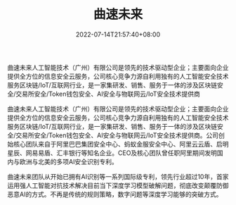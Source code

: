 ﻿---
weight: 
title: "曲速未来"
description: "曲速未来人工智能技术（广州）有限公司是领先的技术驱动型企业；主要面向企业提供全方位的信息安全云服务，公司核心竞争力源自利用独有的人工智能安全技术服务区块链/IoT/互联网行..."
date: 2022-07-14T21:57:40+08:00
lastmod: 2022-07-14T16:45:40+08:00
draft: false
authors: ["seven"]
featuredImage: "qusuweilai.jpg"
link: "http://www.warpfuture.com/"
tags: ["安全机构","曲速未来"]
categories: ["navigation"]
navigation: ["安全机构"]
lightgallery: true
toc: true
pinned: false
recommend: false
recommend1: false
---
曲速未来人工智能技术（广州）有限公司是领先的技术驱动型企业；主要面向企业提供全方位的信息安全云服务，公司核心竞争力源自利用独有的人工智能安全技术服务区块链/IoT/互联网行业，是一家集研发、销售、服务于一体的涉及区块链安全/交易所安全/Token钱包安全、AI安全与物联网云/IoT安全技术提供商

曲速未来人工智能技术（广州）有限公司是领先的技术驱动型企业；主要面向企业提供全方位的信息安全云服务，公司核心竞争力源自利用独有的人工智能安全技术服务区块链/IoT/互联网行业，是一家集研发、销售、服务于一体的涉及区块链安全/交易所安全/Token钱包安全、AI安全与物联网云/IoT安全技术提供商。公司创始核心团队来自于阿里巴巴集团安全中心、蚂蚁金服安全中心、阿里云云盾、启明星辰、网易易盾、汇丰银行等知名企业。CEO及核心团队曾任职阿里期间发明国内与欧洲与北美的多项AI安全识别专利。

曲速未来团队从开始已拥有AI识别等一系列国际级专利，领先行业超过10年，首家运用强人工智能对抗技术解决目前当下深度学习模型破解问题，彻底改变颠覆防御恶意AI的方式。不再是传统的规则策略，数字问题等深度学习能够的突破方式。